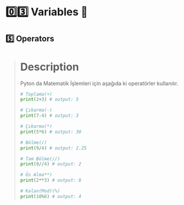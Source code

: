# :zero::three: Variables :bookmark:
## :five: Operators
> # Description
> 
> Pyton da Matematik İşlemleri için aşağıda ki operatörler kullanılır.
> 
> ``` python
> # Toplama(+)
> print(2+3) # output: 5
> 
> # Çıkarma(-)
> print(7-4) # output: 3
> 
> # Çıkarma(*)
> print(5*6) # output: 30
>
> # Bölme(/)
> print(9/4) # output: 2.25
> 
> # Tam Bölme(//)
> print(9//4) # output: 2
> 
> # Üs Alma**)
> print(2**3) # output: 8
> 
> # Kalan(Mod)(%)
> print(10%6) # output: 4
> ```